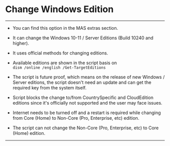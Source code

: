 # Change Windows Edition

------------------------------------------------------------------------

-   You can find this option in the MAS extras section.

-   It can change the Windows 10-11 / Server Editions (Build 10240 and higher).

-   It uses official methods for changing editions.

-   Available editions are shown in the script basis on\
    `dism /online /english /Get-TargetEditions`

-   The script is future proof, which means on the release of new Windows / Server editions, the script doesn't need an update and can get the required key from the system itself.

-   Script blocks the change to/from CountrySpecific and CloudEdition editions since it's officially not supported and the user may face issues.

-   Internet needs to be turned off and a restart is required while changing from Core (Home) to Non-Core (Pro, Enterprise, etc) edition.

-   The script can not change the Non-Core (Pro, Enterprise, etc) to Core (Home) edition.

------------------------------------------------------------------------
